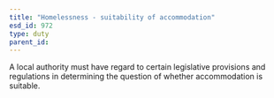 ```yaml
---
title: "Homelessness - suitability of accommodation"
esd_id: 972
type: duty
parent_id:  
---
```


A local authority must have regard to certain legislative provisions and regulations in determining the question of whether accommodation is suitable.

